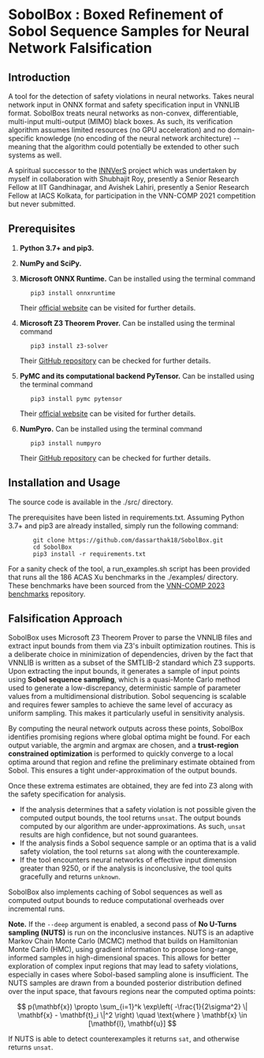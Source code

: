 # SobolBox : Boxed Refinement of Sobol Sequence Samples for Neural Network Falsification

## Introduction

A tool for the detection of safety violations in neural networks. Takes neural network input in ONNX format and safety specification input in VNNLIB format. SobolBox treats neural networks as non-convex, differentiable, multi-input multi-output (MIMO) black boxes. As such, its verification algorithm assumes limited resources (no GPU acceleration) and no domain-specific knowledge (no encoding of the neural network architecture) -- meaning that the algorithm could potentially be extended to other such systems as well.

A spiritual successor to the [INNVerS](https://github.com/iacs-csu-2020/INNVerS) project which was undertaken by myself in collaboration with Shubhajit Roy, presently a Senior Research Fellow at IIT Gandhinagar, and Avishek Lahiri, presently a Senior Research Fellow at IACS Kolkata, for participation in the VNN-COMP 2021 competition but never submitted.

## Prerequisites

1. **Python 3.7+ and pip3.**
2. **NumPy and SciPy.**
3. **Microsoft ONNX Runtime.** Can be installed using the terminal command

    ```shell
       pip3 install onnxruntime
    ```
    Their [official website](https://onnxruntime.ai/) can be visited for further details.
4. **Microsoft Z3 Theorem Prover.** Can be installed using the terminal command

    ```shell
       pip3 install z3-solver
    ```
    Their [GitHub repository](https://github.com/Z3Prover/z3) can be checked for further details.
5. **PyMC and its computational backend PyTensor.** Can be installed using the terminal command

    ```shell
       pip3 install pymc pytensor
    ```
    Their [official website](https://www.pymc.io/welcome.html) can be visited for further details.
6. **NumPyro.** Can be installed using the terminal command

    ```shell
       pip3 install numpyro
    ```
    Their [GitHub repository](https://github.com/pyro-ppl/numpyro) can be checked for further details.

## Installation and Usage

The source code is available in the ./src/ directory.

The prerequisites have been listed in requirements.txt. Assuming Python 3.7+ and pip3 are already installed, simply run the following command:

 ```shell
        git clone https://github.com/dassarthak18/SobolBox.git
        cd SobolBox
        pip3 install -r requirements.txt
  ```
For a sanity check of the tool, a run_examples.sh script has been provided that runs all the 186 ACAS Xu benchmarks in the ./examples/ directory. These benchmarks have been sourced from the [VNN-COMP 2023 benchmarks](https://github.com/ChristopherBrix/vnncomp2023_benchmarks) repository.

## Falsification Approach

SobolBox uses Microsoft Z3 Theorem Prover to parse the VNNLIB files and extract input bounds from them via Z3's inbuilt optimization routines. This is a deliberate choice in minimization of dependencies, driven by the fact that VNNLIB is written as a subset of the SMTLIB-2 standard which Z3 supports. Upon extracting the input bounds, it generates a sample of input points using **Sobol sequence sampling**, which is a quasi-Monte Carlo method used to generate a low-discrepancy, deterministic sample of parameter values from a multidimensional distribution. Sobol sequencing is scalable and requires fewer samples to achieve the same level of accuracy as uniform sampling. This makes it particularly useful in sensitivity analysis.

By computing the neural network outputs across these points, SobolBox identifies promising regions where global optima might be found. For each output variable, the argmin and argmax are chosen, and a **trust-region constrained optimization** is performed to quickly converge to a local optima around that region and refine the preliminary estimate obtained from Sobol. This ensures a tight under-approximation of the output bounds.

Once these extrema estimates are obtained, they are fed into Z3 along with the safety specification for analysis.

* If the analysis determines that a safety violation is not possible given the computed output bounds, the tool returns ``unsat``. The output bounds computed by our algorithm are under-approximations. As such, ``unsat`` results are high confidence, but not sound guarantees.
* If the analysis finds a Sobol sequence sample or an optima that is a valid safety violation, the tool returns ``sat`` along with the counterexample.
* If the tool encounters neural networks of effective input dimension greater than 9250, or if the analysis is inconclusive, the tool quits gracefully and returns ``unknown``.

SobolBox also implements caching of Sobol sequences as well as computed output bounds to reduce computational overheads over incremental runs.

**Note.** If the ``--deep`` argument is enabled, a second pass of **No U-Turns sampling (NUTS)** is run on the inconclusive instances. NUTS is an adaptive Markov Chain Monte Carlo (MCMC) method that builds on Hamiltonian Monte Carlo (HMC), using gradient information to propose long-range, informed samples in high-dimensional spaces. This allows for better exploration of complex input regions that may lead to safety violations, especially in cases where Sobol-based sampling alone is insufficient. The NUTS samples are drawn from a bounded posterior distribution defined over the input space, that favours regions near the computed optima points:

$$
p(\mathbf{x}) \propto \sum_{i=1}^k \exp\left( -\frac{1}{2\sigma^2} \| \mathbf{x} - \mathbf{t}_i \|^2 \right)
\quad \text{where } \mathbf{x} \in [\mathbf{l}, \mathbf{u}]
$$

If NUTS is able to detect counterexamples it returns ``sat``, and otherwise returns ``unsat``.
